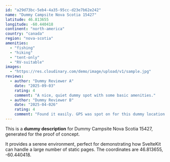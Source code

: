 ```yaml
---
id: "a29d73bc-5eb4-4a35-95cc-d23e7b62e242"
name: "Dummy Campsite Nova Scotia 15427"
latitude: 46.813655
longitude: -60.440418
continent: "north-america"
country: "canada"
region: "nova-scotia"
amenities:
  - "fishing"
  - "hiking"
  - "tent-only"
  - "RV-suitable"
images:
  - "https://res.cloudinary.com/demo/image/upload/v1/sample.jpg"
reviews:
  - author: "Dummy Reviewer A"
    date: "2025-09-03"
    rating: 4
    comment: "A nice, quiet dummy spot with some basic amenities."
  - author: "Dummy Reviewer B"
    date: "2025-04-026"
    rating: 4
    comment: "Found it easily. GPS was spot on for this dummy location."
---
```


This is a **dummy description** for Dummy Campsite Nova Scotia 15427, generated for the proof of concept.

It provides a serene environment, perfect for demonstrating how SvelteKit can handle a large number of static pages. The coordinates are 46.813655, -60.440418.
